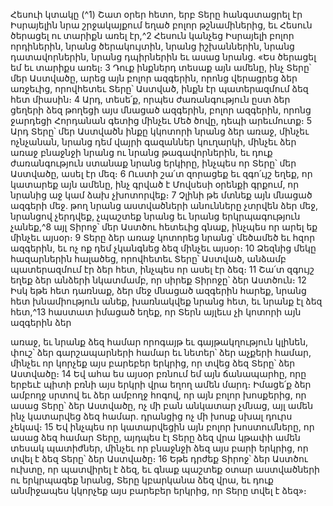 
Հեսուի կտակը
(^1) Շատ օրեր հետո, երբ Տերը հանգստացրել էր Իսրայելին նրա շրջակայքում եղած բոլոր թշնամիներից, եւ Հեսուն
ծերացել ու տարիքն առել էր,^2 Հեսուն կանչեց Իսրայելի բոլոր որդիներին, նրանց ծերակույտին, նրանց իշխաններին,
նրանց դատավորներին, նրանց դպիրներին եւ ասաց նրանց. «Ես ծերացել եմ եւ տարիքս առել։ 3 Դուք ինքներդ տեսաք
այն ամենը, ինչ Տերը՝ մեր Աստվածը, արեց այն բոլոր ազգերին, որոնց վերացրեց ձեր առջեւից, որովհետեւ Տերը՝
Աստված, ինքն էր պատերազմում ձեզ հետ միասին։ 4 Արդ, տեսե՛ք, որպես ժառանգություն ըստ ձեր ցեղերի ձեզ թողեցի
այս մնացած ազգերին, բոլոր ազգերին, որոնց ջարդեցի Հորդանան գետից մինչեւ Մեծ ծովը, դեպի արեւմուտք։ 5 Արդ
Տերը՝ մեր Աստվածն ինքը կկոտորի նրանց ձեր առաջ, մինչեւ ոչնչանան, նրանց դեմ վայրի գազաններ կուղարկի, մինչեւ
ձեր առաջ բնաջնջի նրանց ու նրանց թագավորներին, եւ դուք ժառանգություն ստանաք նրանց երկիրը, ինչպես որ Տերը՝
մեր Աստվածը, ասել էր մեզ։ 6 Ուստի շա՛տ զորացեք եւ զգո՛ւյշ եղեք, որ կատարեք այն ամենը, ինչ գրված է Մովսեսի
օրենքի գրքում, որ նրանից աջ կամ ձախ չխոտորվեք։ 7 Չլինի թե մտնեք այն մնացած ազգերի մեջ. թող նրանց
աստվածների անունները չտրվեն ձեր մեջ, նրանցով չերդվեք, չպաշտեք նրանց եւ նրանց երկրպագություն չանեք,^8 այլ
Տիրոջ՝ մեր Աստծու հետեւից գնաք, ինչպես որ արել եք մինչեւ այսօր։ 9 Տերը ձեր առաջ կոտորեց նրանց՝ մեծամեծ եւ հզոր
ազգերին, եւ ոչ ոք դեմ չկանգնեց ձեզ մինչեւ այսօր։ 10 Ձեզնից մեկը հազարներին հալածեց, որովհետեւ Տերը՝ Աստված,
անձամբ պատերազմում էր ձեր հետ, ինչպես որ ասել էր ձեզ։ 11 Շա՛տ զգույշ եղեք ձեր անձերի նկատմամբ, որ սիրեք
Տիրոջը՝ ձեր Աստծուն։ 12 Իսկ եթե հետ դառնաք, ձեր մեջ մնացած ազգերին հարեք, նրանց հետ խնամիություն անեք,
խառնակվեք նրանց հետ, եւ նրանք էլ ձեզ հետ,^13 հաստատ իմացած եղեք, որ Տերն այլեւս չի կոտորի այն ազգերին ձեր


առաջ, եւ նրանք ձեզ համար որոգայթ եւ գայթակղություն կլինեն, փուշ՝ ձեր գարշապարների համար եւ նետեր՝ ձեր
աչքերի համար, մինչեւ որ կորչեք այս բարեբեր երկրից, որ տվեց ձեզ Տերը՝ ձեր Աստվածը։ 14 Եվ ահա ես այսօր բռնում եմ
այն ճանապարհը, որը երբեւէ պիտի բռնի այս երկրի վրա եղող ամեն մարդ։ Իմացե՛ք ձեր ամբողջ սրտով եւ ձեր ամբողջ
հոգով, որ այն բոլոր խոսքերից, որ ասաց Տերը՝ ձեր Աստվածը, ոչ մի բան անկատար չմնաց, այլ ամեն ինչ կատարվեց
ձեզ համար. դրանցից ոչ մի խոսք սխալ դուրս չեկավ։ 15 Եվ ինչպես որ կատարվեցին այն բոլոր խոստումները, որ ասաց
ձեզ համար Տերը, այդպես էլ Տերը ձեզ վրա կթափի ամեն տեսակ պատիժներ, մինչեւ որ բնաջնջի ձեզ այս բարի երկրից,
որ տվել է ձեզ Տերը՝ ձեր Աստվածը։ 16 Եթե դրժեք Տիրոջ՝ ձեր Աստծու ուխտը, որ պատվիրել է ձեզ, եւ գնաք պաշտեք
օտար աստվածների ու երկրպագեք նրանց, Տերը կբարկանա ձեզ վրա, եւ դուք անմիջապես կկորչեք այս բարեբեր
երկրից, որ Տերը տվել է ձեզ»։
